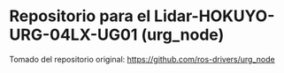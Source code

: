 Repositorio para el Lidar-HOKUYO-URG-04LX-UG01 (urg_node)
===================
Tomado del repositorio original: https://github.com/ros-drivers/urg_node

